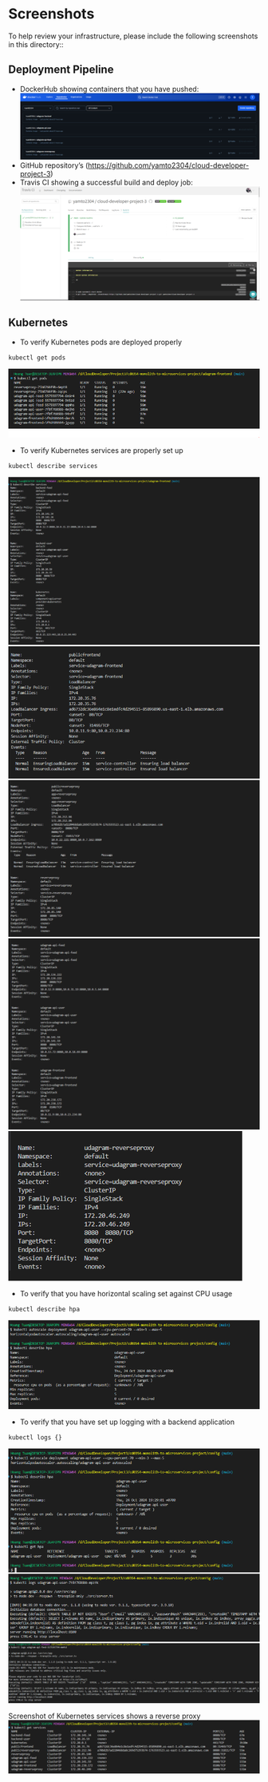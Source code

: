 # Screenshots
To help review your infrastructure, please include the following screenshots in this directory::

## Deployment Pipeline
* DockerHub showing containers that you have pushed: ![alt text](DockerHub.png)
* GitHub repository’s  (https://github.com/yamto2304/cloud-developer-project-3)
* Travis CI showing a successful build and deploy job: ![alt text](Travis.png)

## Kubernetes
* To verify Kubernetes pods are deployed properly
```bash
kubectl get pods 
```
![alt text](GetPods.png)
* To verify Kubernetes services are properly set up
```bash
kubectl describe services
```
![alt text](DescribeServices1.png)![alt text](DescribeServices2.png)![alt text](DescribeServices3.png)![alt text](DescribeServices4.png)![alt text](DescribeServices5.png)
* To verify that you have horizontal scaling set against CPU usage
```bash
kubectl describe hpa
```
![alt text](LogHpa.png)
* To verify that you have set up logging with a backend application
```bash
kubectl logs {}
```
![alt text](LogDescribeHpa.png)
![alt text](LogApiUser.png)
![alt text](LogApiFeed.png)

Screenshot of Kubernetes services shows a reverse proxy
![alt text](KubectlGetServices.png)